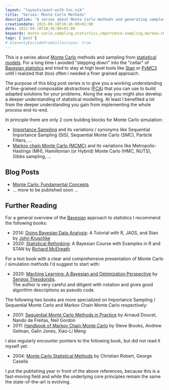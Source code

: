 ```yaml
---
layout: "layouts/post-with-toc.njk"
title: "Series: Monte Carlo Methods"
description: "A series about Monte Carlo methods and generating samples from probability distributions."
creationdate: 2021-09-10T10:45:00+02:00
date: 2021-09-10T10:45:00+02:00
keywords: monte-carlo,sampling,statistics,importance-sampling,markow-chain-monte-carlo,sequential-monte-carlo,particle-filtering,bayesian-statistical-methods
tags: ['post']
# eleventyExcludeFromCollections: true
---
```


This is a series about [Monte Carlo](https://en.wikipedia.org/wiki/Monte_Carlo_method) methods and sampling from [statistical
models](https://en.wikipedia.org/wiki/Statistical_model). For a long time I avoided "stepping down" into the "cellar" of [Bayesian
statistics](https://en.wikipedia.org/wiki/Bayesian_statistics) and tried to stay at high level tools like [Stan](https://mc-stan.org/) or
[PyMC3](https://docs.pymc.io/) until I realized that (too) often I needed a finer grained approach.

The purpose of this blog post series is to give you a working understanding of fine-grained composable abstractions
([FCA](https://web.archive.org/web/20130117175652/http://blog.getprismatic.com/blog/2012/4/5/software-engineering-at-prismatic.html)) that you can use
to build adapted solutions for your problems. Along the way you might also develop a deeper understanding of statistical modelling. At least I benefited
a lot from the deeper understanding you gain from implementing the whole process end-to-end.

In principle there are only 2 core building blocks for Monte Carlo simulation:

* [Importance Sampling](https://en.wikipedia.org/wiki/Importance_sampling) and its variations / synonyms like Sequential Importance Sampling (SIS), Sequential Monte Carlo (SMC), Particle Filters, ...
* [Markov chain Monte Carlo (MCMC)](https://en.wikipedia.org/wiki/Markov_chain_Monte_Carlo) and its variations like Metropolis-Hastings (MH), Hamiltonian (or Hybrid) Monte Carlo (HMC, NUTS), Gibbs sampling, ...


## Blog Posts

* [Monte Carlo: Fundamental Concepts](../monte-carlo-fundamental-concepts)
* ... more to be published soon ...


## Further Reading

For a general overview of the [Bayesian](https://en.wikipedia.org/wiki/Bayesian_statistics) approach to statistics I recommend the following books:
* 2014: [Doing Bayesian Data Analysis](https://www.amazon.com/-/de/dp/0124058884/): A Tutorial with R, JAGS, and Stan by [John Kruschke](http://doingbayesiandataanalysis.blogspot.com/)
* 2020: [Statistical Rethinking](https://www.amazon.com/-/de/dp/036713991X): A Bayesian Course with Examples in R and STAN by [Richard McElreath](https://elevanth.org/blog/)


For a text book with a clear and comprehensive presentation of Monte Carlo / simulation methods I'd suggest to start with:
* 2020: [Machine Learning: A Bayesian and Optimization Perspective](https://www.amazon.com/-/de/dp/0128188030) by [Sergios
  Theodoridis](https://sergiostheodoridis.wordpress.com/).<br>The author is very careful and diligent with notation and gives good algorithm
  descriptions as pseudo code.


The following two books are more specialized on Importance Sampling / Sequential Monte Carlo and Markov Chain Monte Carlo respectively:
* 2001: [Sequential Monte Carlo Methods in Practice](https://www.amazon.com/-/de/dp-0387951466/dp/0387951466/) by Arnaud Doucet, Nando de Freitas, Neil Gordon
* 2011: [Handbook of Markov Chain Monte Carlo](https://www.amazon.com/-/de/dp-B008GXJVF8/dp/B008GXJVF8/) by Steve Brooks, Andrew Gelman, Galin Jones, Xiao-Li Meng


I also regularly encounter pointers to the following book, but did not read it myself yet:
* 2004: [Monte Carlo Statistical Methods](https://www.amazon.com/-/de/dp/0387212396/) by Christian Robert, George Casella

I put the publishing year in front of the above references, because this is a fast-moving field and while the underlying core principles remain the
same the state-of-the-art is evolving.
